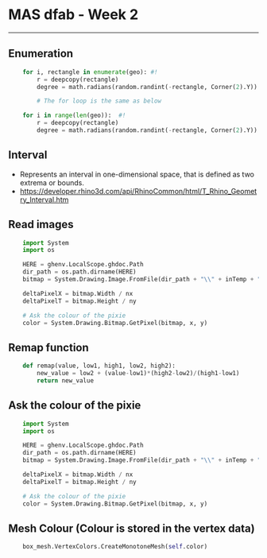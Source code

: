 # MAS dfab - Week 2

---

## Enumeration

```Python
    for i, rectangle in enumerate(geo): #!
        r = deepcopy(rectangle)
        degree = math.radians(random.randint(-rectangle, Corner(2).Y))

        # The for loop is the same as below

    for i in range(len(geo)):  #!
        r = deepcopy(rectangle)
        degree = math.radians(random.randint(-rectangle, Corner(2).Y))
```

## Interval

- Represents an interval in one-dimensional space, that is defined as two extrema or bounds.
- https://developer.rhino3d.com/api/RhinoCommon/html/T_Rhino_Geometry_Interval.htm

## Read images

```Python
    import System
    import os

    HERE = ghenv.LocalScope.ghdoc.Path
    dir_path = os.path.dirname(HERE)
    bitmap = System.Drawing.Image.FromFile(dir_path + "\\" + inTemp + ".png")

    deltaPixelX = bitmap.Width / nx
    deltaPixelT = bitmap.Height / ny

    # Ask the colour of the pixie
    color = System.Drawing.Bitmap.GetPixel(bitmap, x, y)
```

## Remap function

```Python
    def remap(value, low1, high1, low2, high2):
        new_value = low2 + (value-low1)*(high2-low2)/(high1-low1)
        return new_value
```

## Ask the colour of the pixie

```Python
    import System
    import os

    HERE = ghenv.LocalScope.ghdoc.Path
    dir_path = os.path.dirname(HERE)
    bitmap = System.Drawing.Image.FromFile(dir_path + "\\" + inTemp + ".png")

    deltaPixelX = bitmap.Width / nx
    deltaPixelT = bitmap.Height / ny

    # Ask the colour of the pixie
    color = System.Drawing.Bitmap.GetPixel(bitmap, x, y)
```

## Mesh Colour (Colour is stored in the vertex data)

```Python
    box_mesh.VertexColors.CreateMonotoneMesh(self.color)
```
